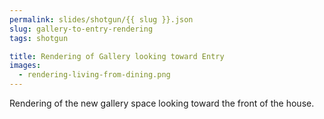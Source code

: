 ```yaml
---
permalink: slides/shotgun/{{ slug }}.json
slug: gallery-to-entry-rendering
tags: shotgun

title: Rendering of Gallery looking toward Entry
images:
  - rendering-living-from-dining.png
---
```

Rendering of the new gallery space looking toward the front of the house.